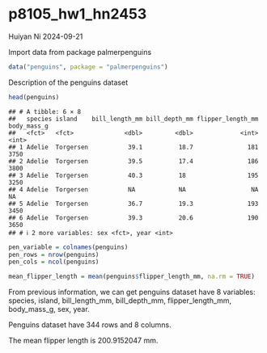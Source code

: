 p8105_hw1_hn2453
================
Huiyan Ni
2024-09-21

Import data from package palmerpenguins

``` r
data("penguins", package = "palmerpenguins")
```

Description of the penguins dataset

``` r
head(penguins)
```

    ## # A tibble: 6 × 8
    ##   species island    bill_length_mm bill_depth_mm flipper_length_mm body_mass_g
    ##   <fct>   <fct>              <dbl>         <dbl>             <int>       <int>
    ## 1 Adelie  Torgersen           39.1          18.7               181        3750
    ## 2 Adelie  Torgersen           39.5          17.4               186        3800
    ## 3 Adelie  Torgersen           40.3          18                 195        3250
    ## 4 Adelie  Torgersen           NA            NA                  NA          NA
    ## 5 Adelie  Torgersen           36.7          19.3               193        3450
    ## 6 Adelie  Torgersen           39.3          20.6               190        3650
    ## # ℹ 2 more variables: sex <fct>, year <int>

``` r
pen_variable = colnames(penguins)
pen_rows = nrow(penguins)
pen_cols = ncol(penguins)

mean_flipper_length = mean(penguins$flipper_length_mm, na.rm = TRUE)
```

From previous information, we can get penguins dataset have 8 variables:
species, island, bill_length_mm, bill_depth_mm, flipper_length_mm,
body_mass_g, sex, year.

Penguins dataset have 344 rows and 8 columns.

The mean flipper length is 200.9152047 mm.
